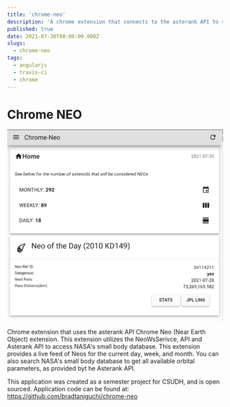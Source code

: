 ```yaml
---
title: 'chrome-neo'
description: 'A chrome extension that connects to the asterank API to show Near Earth Objects'
published: true
date: 2021-07-30T00:00:00.000Z
slugs:
  - chrome-neo
tags:
  - angularjs
  - travis-ci
  - chrome
---
```


# Chrome NEO

![Chrome-NEO](assets/static/chrome-neo.png)

Chrome extension that uses the asterank API
Chrome Neo (Near Earth Object) extension. This extension utilizes the NeoWsSerivce, API and Asterank API to access NASA's small body database. This extension provides a live feed of Neos for the current day, week, and month. You can also search NASA's small body database to get all available orbital parameters, as provided byt he Asterank API.

This application was created as a semester project for CSUDH, and is open sourced. Application code can be found at: https://github.com/bradtaniguchi/chrome-neo
